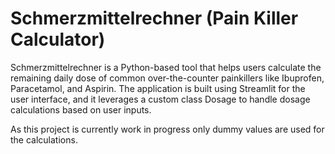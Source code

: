 # Schmerzmittelrechner (Pain Killer Calculator)

Schmerzmittelrechner is a Python-based tool that helps users calculate the remaining daily dose of common over-the-counter painkillers like Ibuprofen, Paracetamol, and Aspirin. The application is built using Streamlit for the user interface, and it leverages a custom class Dosage to handle dosage calculations based on user inputs.

As this project is currently work in progress only dummy values are used for the calculations.
